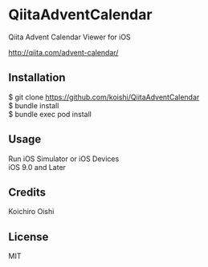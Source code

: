 # QiitaAdventCalendar

Qiita Advent Calendar Viewer for iOS

http://qiita.com/advent-calendar/

## Installation

$ git clone https://github.com/koishi/QiitaAdventCalendar<br>
$ bundle install<br>
$ bundle exec pod install

## Usage

Run iOS Simulator or iOS Devices<BR>iOS 9.0 and Later


## Credits

Koichiro Oishi

## License

MIT

